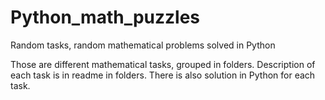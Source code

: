 # Python_math_puzzles
Random tasks, random mathematical problems solved in Python

Those are different mathematical tasks, grouped in folders. Description of each task is in readme in folders. There is also solution in Python for each task.
